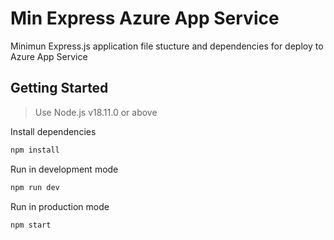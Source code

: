 # Min Express Azure App Service

Minimun Express.js application file stucture and dependencies for deploy to Azure App Service

## Getting Started

> Use Node.js v18.11.0 or above

Install dependencies

```bash
npm install
```

Run in development mode

```bash
npm run dev
```

Run in production mode

```bash
npm start
```
